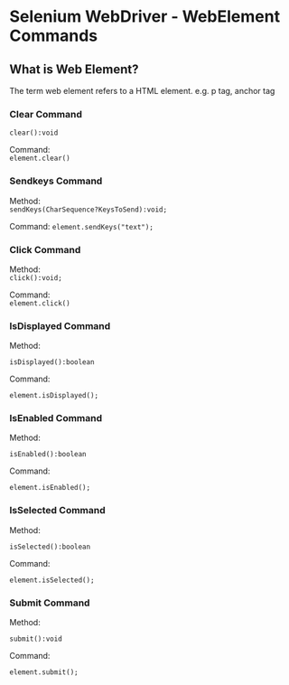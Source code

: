 # Selenium WebDriver - WebElement Commands

## What is Web Element?
The term web element refers to a HTML element.
e.g. p tag, anchor tag

### Clear Command
```
clear():void
```
Command:  
`element.clear()`

### Sendkeys Command
Method:  
`sendKeys(CharSequence?KeysToSend):void;`

Command:
`element.sendKeys("text");`

### Click Command
Method:  
`click():void;`  

Command:  
`element.click()` 

### IsDisplayed Command
Method:  
```
isDisplayed():boolean
```
Command:  
```
element.isDisplayed();
```
### IsEnabled Command
Method:  
```
isEnabled():boolean
```
Command:
```
element.isEnabled();
```

### IsSelected Command
Method:  
```
isSelected():boolean
```
Command:
```
element.isSelected();
```
### Submit Command
Method:  
```
submit():void
```

Command:  
```
element.submit();
```
